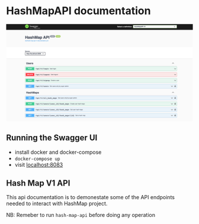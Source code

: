# HashMapAPI documentation

![screenshot](img/hash-map-image.png)

## Running the Swagger UI

- install docker and docker-compose
- `docker-compose up`
- visit [localhost:8083](http://localhost:8083)

## Hash Map V1 API

This api documentation is to demonestate some of the API endpoints needed to interact with HashMap project.

NB: Remeber to run `hash-map-api` before doing any operation

